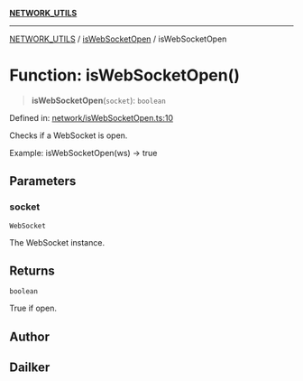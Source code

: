 [**NETWORK_UTILS**](../../README.md)

***

[NETWORK_UTILS](../../README.md) / [isWebSocketOpen](../README.md) / isWebSocketOpen

# Function: isWebSocketOpen()

> **isWebSocketOpen**(`socket`): `boolean`

Defined in: [network/isWebSocketOpen.ts:10](https://github.com/dailker/everyutil/blob/26e2bb73429918cf0d08899e9efd90b82a42c92e/src/network/isWebSocketOpen.ts#L10)

Checks if a WebSocket is open.

Example: isWebSocketOpen(ws) → true

## Parameters

### socket

`WebSocket`

The WebSocket instance.

## Returns

`boolean`

True if open.

## Author

## Dailker
